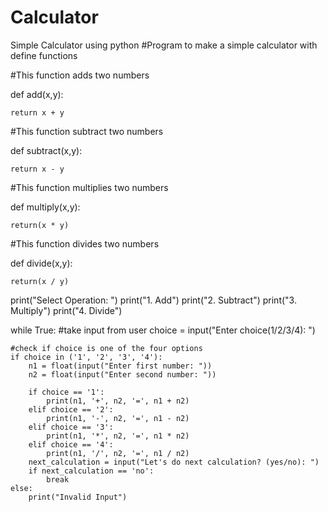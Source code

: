 # Calculator
Simple Calculator using python 
#Program to make a simple calculator with define functions

#This function adds two numbers

def add(x,y):

    return x + y

#This function subtract two numbers

def subtract(x,y):

    return x - y

#This function multiplies two numbers

def multiply(x,y):

    return(x * y)

#This function divides two numbers

def divide(x,y):

    return(x / y)

print("Select Operation: ")
print("1. Add")
print("2. Subtract")
print("3. Multiply")
print("4. Divide")

while True:
    #take input from user
    choice = input("Enter choice(1/2/3/4): ")

    #check if choice is one of the four options
    if choice in ('1', '2', '3', '4'):
        n1 = float(input("Enter first number: "))
        n2 = float(input("Enter second number: "))

        if choice == '1':
            print(n1, '+', n2, '=', n1 + n2)
        elif choice == '2':
            print(n1, '-', n2, '=', n1 - n2)
        elif choice == '3':
            print(n1, '*', n2, '=', n1 * n2)
        elif choice == '4':
            print(n1, '/', n2, '=', n1 / n2)
        next_calculation = input("Let's do next calculation? (yes/no): ")    
        if next_calculation == 'no':
            break
    else:
        print("Invalid Input")
        

